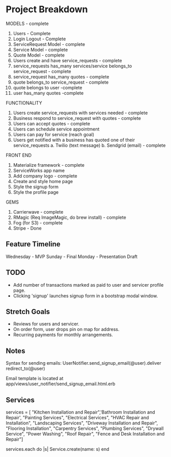 # Project Breakdown

MODELS - complete
1. Users - Complete
2. Login Logout - Complete
3. ServiceRequest Model - complete
4. Service Model - complete
5. Quote Model - complete
6. Users create and have service_requests - complete
7. service_requests has_many services/service belongs_to service_request - complete
8. service_request has_many quotes - complete
9. quote belongs_to service_request - complete
10. quote belongs to user -complete
11. user has_many quotes -complete

FUNCTIONALITY

1. Users create service_requests with services needed - complete
2. Business respond to service_request with quotes - complete
3. Users can accept quotes - complete
4. Users can schedule service appointment
5. Users can pay for service (reach goal)
6. Users get notified with a business has quoted one of their service_requests
  a. Twilio (text message)
  b. Sendgrid (email) - complete

FRONT END

1. Materialize framework - complete
2. ServiceWorks app name
3. Add company logo - complete
4. Create and style home page
5. Style the signup form
6. Style the profile page

GEMS

1. Carrierwave - complete
2. RMagic (Req ImageMagic, do brew install) - complete
3. Fog (for S3) - complete
4. Stripe - Done

## Feature Timeline
Wednesday - MVP
Sunday - Final
Monday - Presentation Draft


## TODO
- Add number of transactions marked as paid to user and servicer profile page.
- Clicking 'signup' launches signup form in a bootstrap modal window.


## Stretch Goals
- Reviews for users and servicer.
- On order form, user drops pin on map for address.
- Recurring payments for monthly arrangements.

## Notes
Syntax for sending emails:
UserNotifier.send_signup_email(@user).deliver
      redirect_to(@user)  

Email template is located at app/views/user_notifier/send_signup_email.html.erb

## Services

services = [ "Kitchen Installation and Repair",'Bathroom Installation and Repair', "Painting Services", "Electrical Services", "HVAC Repair and Installation", "Landscaping Services", "Driveway Installation and Repair",  "Flooring Installation", "Carpentry Services", "Plumbing Services", "Drywall Service", "Power Washing", "Roof Repair", "Fence and Desk Installation and Repair"]

services.each do |s|
  Service.create(name: s)
end
